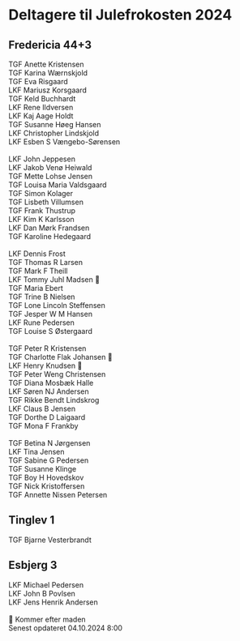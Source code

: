 # Deltagere til Julefrokosten 2024
## Fredericia 44+3
TGF Anette Kristensen <br>
TGF Karina Wærnskjold <br>
TGF Eva Risgaard <br>
LKF Mariusz Korsgaard <br>
TGF Keld Buchhardt <br>
LKF Rene Ildversen <br>
LKF Kaj Aage Holdt <br>
TGF Susanne Høeg Hansen <br>
LKF Christopher Lindskjold <br>
LKF Esben S Vængebo-Sørensen <br>
<br>
LKF John Jeppesen <br>
LKF Jakob Venø Heiwald <br>
TGF Mette Lohse Jensen <br>
TGF Louisa Maria Valdsgaard <br>
TGF Simon Kolager <br>
TGF Lisbeth Villumsen <br>
TGF Frank Thustrup <br>
LKF Kim K Karlsson <br>
LKF Dan Mørk Frandsen <br>
TGF Karoline Hedegaard <br>
<br>
LKF Dennis Frost <br>
TGF Thomas R Larsen <br>
TGF Mark F Theill <br>
LKF Tommy Juhl Madsen 🎋<br>
TGF Maria Ebert <br>
TGF Trine B Nielsen <br>
TGF Lone Lincoln Steffensen <br>
TGF Jesper W M Hansen <br>
LKF Rune Pedersen <br>
TGF Louise S Østergaard <br>
<br>
TGF Peter R Kristensen<br>
TGF Charlotte Flak Johansen 🎋 <br>
LKF Henry Knudsen 🎋<br>
TGF Peter Weng Christensen <br>
TGF Diana Mosbæk Halle <br>
LKF Søren NJ Andersen<br>
TGF Rikke Bendt Lindskrog<br>
LKF Claus B Jensen<br>
TGF Dorthe D Laigaard<br>
TGF Mona F Frankby<br>
<br>
TGF Betina N Jørgensen <br>
LKF Tina Jensen<br>
TGF Sabine G Pedersen<br>
TGF Susanne Klinge<br>
TGF Boy H Hovedskov<br>
TGF Nick Kristoffersen<br>
TGF Annette Nissen Petersen<br>
## Tinglev 1
TGF Bjarne Vesterbrandt <br>
## Esbjerg 3
LKF Michael Pedersen <br>
LKF John B Povlsen <br>
LKF Jens Henrik Andersen 
<br>
<br>
🎋 Kommer efter maden <br>
Senest opdateret 04.10.2024 8:00
